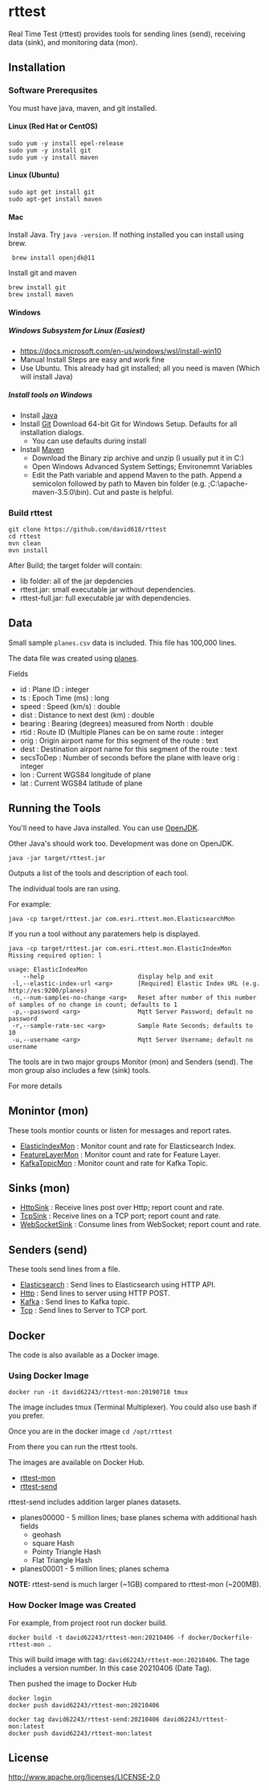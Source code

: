 # rttest

Real Time Test (rttest) provides tools for sending lines (send), receiving data (sink), and monitoring data (mon).


## Installation

### Software Prerequsites

You must have java, maven, and git installed. 

#### Linux (Red Hat or CentOS) 
```
sudo yum -y install epel-release
sudo yum -y install git
sudo yum -y install maven
```

#### Linux (Ubuntu)
```
sudo apt get install git 
sudo apt-get install maven
```

#### Mac

Install Java.   Try ``java -version``.  If nothing installed you can install using brew. 

```
 brew install openjdk@11 
```

Install git and maven

```
brew install git
brew install maven
```

#### Windows 

##### Windows Subsystem for Linux (Easiest)
  - https://docs.microsoft.com/en-us/windows/wsl/install-win10 
  - Manual Install Steps are easy and work fine
  - Use Ubuntu.  This already had git installed; all you need is maven (Which will install Java)


##### Install tools on Windows

- Install [Java](https://adoptopenjdk.net/) 
- Install [Git](https://git-scm.com/download/win) Download 64-bit Git for Windows Setup. Defaults for all installation dialogs. 
  - You can use defaults during install
- Install [Maven](https://maven.apache.org/download.cgi)
  - Download the Binary zip archive and unzip (I usually put it in C:\) 
  - Open Windows Advanced System Settings; Environemnt Variables
  - Edit the Path variable and append Maven to the path. Append a semicolon followed by path to Maven bin folder (e.g. ;C:\apache-maven-3.5.0\bin).  Cut and paste is helpful.


### Build rttest

```
git clone https://github.com/david618/rttest
cd rttest
mvn clean
mvn install 
```

After Build; the target folder will contain:
- lib folder: all of the jar depdencies
- rttest.jar: small executable jar without dependencies.
- rttest-full.jar: full executable jar with dependencies.


## Data

Small sample `planes.csv` data is included.  This file has 100,000 lines.

The data file was created using [planes](https://github.com/david618/planes). 


Fields
- id : Plane ID : integer
- ts : Epoch Time (ms) : long
- speed : Speed (km/s) : double
- dist : Distance to next dest (km) : double
- bearing : Bearing (degrees) measured from North : double
- rtid : Route ID (Multiple Planes can be on same route : integer
- orig : Origin airport name for this segment of the route : text
- dest : Destination airport name for this segment of the route : text
- secsToDep : Number of seconds before the plane with leave orig : integer
- lon : Current WGS84 longitude of plane
- lat : Current WGS84 latitude of plane


## Running the Tools

You'll need to have Java installed.  You can use [OpenJDK](https://openjdk.java.net/install/).

Other Java's should work too.  Development was done on OpenJDK.

```
java -jar target/rttest.jar
```

Outputs a list of the tools and description of each tool.

The individual tools are ran using.

For example:

```
java -cp target/rttest.jar com.esri.rttest.mon.ElasticsearchMon
```

If you run a tool without any paratemers help is displayed. 

```
java -cp target/rttest.jar com.esri.rttest.mon.ElasticIndexMon
Missing required option: l

usage: ElasticIndexMon
    --help                          display help and exit
 -l,--elastic-index-url <arg>       [Required] Elastic Index URL (e.g. http://es:9200/planes)
 -n,--num-samples-no-change <arg>   Reset after number of this number of samples of no change in count; defaults to 1
 -p,--password <arg>                Mqtt Server Password; default no password
 -r,--sample-rate-sec <arg>         Sample Rate Seconds; defaults to 10
 -u,--username <arg>                Mqtt Server Username; default no username
```


The tools are in two major groups Monitor (mon) and Senders (send).  The mon group also includes a few (sink) tools.  

For more details

## Monintor (mon)
These tools montior counts or listen for messages and report rates. 
- [ElasticIndexMon](docs/mon/ElasticIndexMon.md) : Monitor count and rate for Elasticsearch Index.
- [FeatureLayerMon](docs/mon/FeatureLayerMon.md) : Monitor count and rate for Feature Layer.
- [KafkaTopicMon](docs/mon/KafkaTopicMon.md) : Monitor count and rate for Kafka Topic.

## Sinks (mon)
- [HttpSink](docs/mon/HttpSink.md) : Receive lines post over Http; report count and rate.
- [TcpSink](docs/mon/TcpSink.md) : Receive lines on a TCP port; report count and rate.
- [WebSocketSink](docs/mon/WebSocketSink.md) : Consume lines from WebSocket; report count and rate.

## Senders (send)
These tools send lines from a file.
- [Elasticsearch](docs/send/Elasticsearch.md) : Send lines to Elasticsearch using HTTP API.
- [Http](docs/send/Http.md) : Send lines to server using HTTP POST.
- [Kafka](docs/send/Kafka.md) : Send lines to Kafka topic.
- [Tcp](docs/send/Tcp.md) : Send lines to Server to TCP port.




## Docker

The code is also available as a Docker image.

### Using Docker Image

```
docker run -it david62243/rttest-mon:20190718 tmux
```

The image includes tmux (Terminal Multiplexer).  You could also use bash if you prefer.

Once you are in the docker image ``cd /opt/rttest``

From there you can run the rttest tools.



The images are available on Docker Hub.
- [rttest-mon](https://cloud.docker.com/u/david62243/repository/docker/david62243/rttest-mon)
- [rttest-send](https://cloud.docker.com/u/david62243/repository/docker/david62243/rttest-send)

rttest-send includes addition larger planes datasets. 
- planes00000 - 5 million lines; base planes schema with additional hash fields 
  - geohash 
  - square Hash 
  - Pointy Triangle Hash
  - Flat Triangle Hash  
- planes00001 - 5 million lines; planes schema 

**NOTE:** rttest-send is much larger (~1GB) compared to rttest-mon (~200MB).

### How Docker Image was Created

For example, from project root run docker build.

```
docker build -t david62243/rttest-mon:20210406 -f docker/Dockerfile-rttest-mon .
``` 

This will build image with tag: ``david62243/rttest-mon:20210406``.  The tage includes a version number. In this case 20210406 (Date Tag).


Then pushed the image to Docker Hub

```$xslt
docker login
docker push david62243/rttest-mon:20210406
```

```
docker tag david62243/rttest-send:20210406 david62243/rttest-mon:latest
docker push david62243/rttest-mon:latest
```


## License

http://www.apache.org/licenses/LICENSE-2.0 




